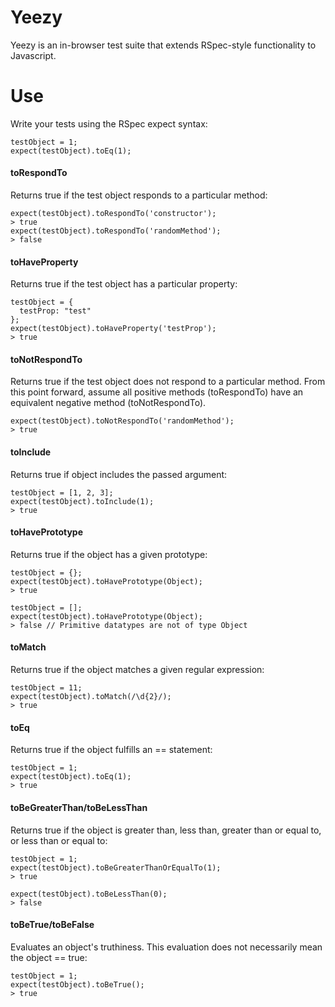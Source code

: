 # Yeezy

Yeezy is an in-browser test suite that extends RSpec-style functionality to Javascript.

# Use

Write your tests using the RSpec expect syntax:

    testObject = 1;
    expect(testObject).toEq(1);

#### toRespondTo

Returns true if the test object responds to a particular method:

    expect(testObject).toRespondTo('constructor');
    > true
    expect(testObject).toRespondTo('randomMethod');
    > false

#### toHaveProperty

Returns true if the test object has a particular property:

    testObject = {
      testProp: "test"
    };
    expect(testObject).toHaveProperty('testProp');
    > true

#### toNotRespondTo

Returns true if the test object does not respond to a particular method. From this point forward, assume all positive methods (toRespondTo) have an equivalent negative method (toNotRespondTo).

    expect(testObject).toNotRespondTo('randomMethod');
    > true

#### toInclude

Returns true if object includes the passed argument:

    testObject = [1, 2, 3];
    expect(testObject).toInclude(1);
    > true

#### toHavePrototype

Returns true if the object has a given prototype:

    testObject = {};
    expect(testObject).toHavePrototype(Object);
    > true

    testObject = [];
    expect(testObject).toHavePrototype(Object);
    > false // Primitive datatypes are not of type Object

#### toMatch

Returns true if the object matches a given regular expression:

    testObject = 11;
    expect(testObject).toMatch(/\d{2}/);
    > true

#### toEq

Returns true if the object fulfills an == statement:

    testObject = 1;
    expect(testObject).toEq(1);
    > true

#### toBeGreaterThan/toBeLessThan

Returns true if the object is greater than, less than, greater than or equal to, or less than or equal to:

    testObject = 1;
    expect(testObject).toBeGreaterThanOrEqualTo(1);
    > true

    expect(testObject).toBeLessThan(0);
    > false

#### toBeTrue/toBeFalse

Evaluates an object's truthiness. This evaluation does not necessarily mean the object == true:

    testObject = 1;
    expect(testObject).toBeTrue();
    > true





